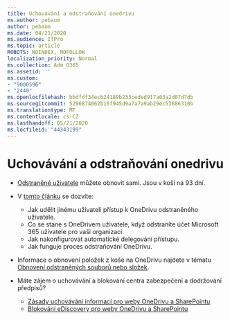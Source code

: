 ```yaml
---
title: Uchovávání a odstraňování onedrivu
ms.author: pebaum
author: pebaum
ms.date: 04/21/2020
ms.audience: ITPro
ms.topic: article
ROBOTS: NOINDEX, NOFOLLOW
localization_priority: Normal
ms.collection: Adm_O365
ms.assetid: ''
ms.custom:
- "9000596"
- "2440"
ms.openlocfilehash: bbdfdf34ecb24189b233ceded917a03a2d07d7db
ms.sourcegitcommit: 5296874062b16f945d9a7a7a9ab29ec53686310b
ms.translationtype: MT
ms.contentlocale: cs-CZ
ms.lasthandoff: 05/21/2020
ms.locfileid: "44343199"
---
```

# <a name="onedrive-retention-and-deletion"></a>Uchovávání a odstraňování onedrivu

- [Odstraněné uživatele](https://docs.microsoft.com/onedrive/restore-deleted-onedrive) můžete obnovit sami. Jsou v koši na 93 dní.

- V [tomto článku](https://docs.microsoft.com/onedrive/retention-and-deletion) se dozvíte:
    - Jak udělit jinému uživateli přístup k OneDrivu odstraněného uživatele.
    - Co se stane s OneDrivem uživatele, když odstraníte účet Microsoft 365 uživatele pro vaši organizaci.
    - Jak nakonfigurovat automatické delegování přístupu.
    - Jak funguje proces odstraňování OneDrivu.

- Informace o obnovení položek z koše na OneDrivu najdete v tématu [Obnovení odstraněných souborů nebo složek](https://support.office.com/article/949ada80-0026-4db3-a953-c99083e6a84f).

- Máte zájem o uchovávání a blokování centra zabezpečení a dodržování předpisů?
    - [Zásady uchovávání informací pro weby OneDrivu a SharePointu](https://docs.microsoft.com/office365/securitycompliance/retention-policies?redirectSourcePath=%252farticle%252f5e377752-700d-4870-9b6d-12bfc12d2423#content-in-onedrive-accounts-and-sharepoint-sites)
    - [Blokování eDiscovery pro weby OneDrivu a SharePointu](https://docs.microsoft.com/office365/securitycompliance/ediscovery-cases#step-4-place-content-locations-on-hold)
